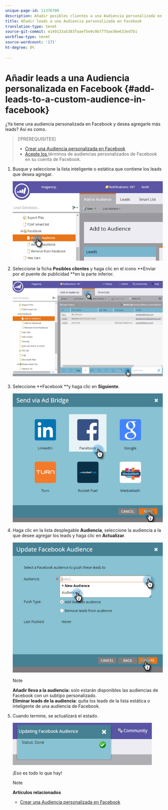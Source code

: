 ```yaml
---
unique-page-id: 11376700
description: Añadir posibles clientes a una Audiencia personalizada en Facebook - Documentos de marketing - Documentación del producto
title: Añadir leads a una Audiencia personalizada en Facebook
translation-type: tm+mt
source-git-commit: e149133a5383faaef5e9c9b7775ae36e633ed7b1
workflow-type: tm+mt
source-wordcount: '171'
ht-degree: 0%

---
```



# Añadir leads a una Audiencia personalizada en Facebook {#add-leads-to-a-custom-audience-in-facebook}

¿Ya tiene una audiencia personalizada en Facebook y desea agregarle más leads? Así es como.

>[!PREREQUISITES]
>
>* [Crear una Audiencia personalizada en Facebook](create-a-custom-audience-in-facebook.md)
>* [Acepte los ](https://www.facebook.com/ads/manage/customaudiences/tos.php) términos de audiencias personalizados de Facebook en su cuenta de Facebook.

>



1. Busque y seleccione la lista inteligente o estática que contiene los leads que desea agregar.

   ![](assets/one.png)

1. Seleccione la ficha **Posibles clientes** y haga clic en el icono **Enviar por el puente de publicidad **en la parte inferior.

   ![](assets/two-1.png)

1. Seleccione **Facebook **y haga clic en **Siguiente**.

   ![](assets/three.png)

1. Haga clic en la lista desplegable **Audiencia**, seleccione la audiencia a la que desee agregar los leads y haga clic en **Actualizar**.

   ![](assets/4.png)

   >[!NOTE]
   >
   >**Añadir lleva a la audiencia:** solo estarán disponibles las audiencias de Facebook con un subtipo personalizado.\
   >**Eliminar leads de la audiencia**: quita los leads de la lista estática o inteligente de una audiencia de Facebook.

1. Cuando termine, se actualizará el estado.

   ![](assets/five-1.png)

   ¡Eso es todo lo que hay!

   >[!NOTE]
   >
   >**Artículos relacionados**
   >
   >    
   >    
   >    * [Crear una Audiencia personalizada en Facebook](create-a-custom-audience-in-facebook.md)


